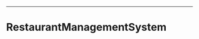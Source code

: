 --------------------------------------------------------------------------------------------------
# RestaurantManagementSystem
